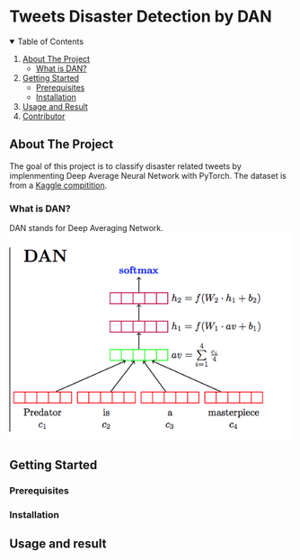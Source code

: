 # Tweets Disaster Detection by DAN


<!-- TABLE OF CONTENTS -->
<details open="open">
  <summary>Table of Contents</summary>
  <ol>
    <li>
      <a href="#about-the-project">About The Project</a>
      <ul>
        <li><a href="#what-is-DAN">What is DAN?</a></li>
      </ul>
    </li>
    <li>
      <a href="#getting-started">Getting Started</a>
      <ul>
        <li><a href="#prerequisites">Prerequisites</a></li>
        <li><a href="#installation">Installation</a></li>
      </ul>
    </li>
    <li><a href="#usage-and-result">Usage and Result</a></li>
    <li><a href="#contributor">Contributor</a></li>

  </ol>
</details>

## About The Project
The goal of this project is to classify disaster related tweets by implenmenting Deep Average Neural Network with PyTorch. The dataset is from a [Kaggle compitition](https://www.kaggle.com/c/nlp-getting-started/overview). 

### What is DAN?
DAN stands for Deep Averaging Network. 
![architecture](images/dan.png)

## Getting Started

### Prerequisites

### Installation

## Usage and result
